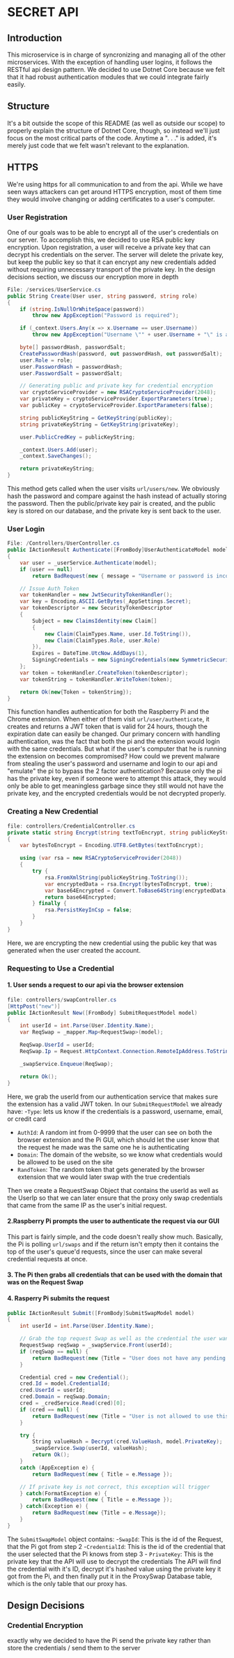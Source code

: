 # SECRET API
## Introduction
This microservice is in charge of syncronizing and managing all of the other microservices. With the exception of handling user logins, it follows the RESTful api design pattern. We decided to use Dotnet Core because we felt that it had robust authentication modules that we could integrate fairly easily.

## Structure
It's a bit outside the scope of this README (as well as outside our scope) to properly explain the structure of Dotnet Core, though, so instead we'll just focus on the most critical parts of the code. Anytime a ". . ." is added, it's merely just code that we felt wasn't relevant to the explanation. 

## HTTPS
We're using https for all communication to and from the api. While we have seen ways attackers can get around HTTPS encryption, most of them time they would involve changing or adding certificates to a user's computer. 

### User Registration
One of our goals was to be able to encrypt all of the user's credentials on our server. To accomplish this, we decided to use RSA public key encryption. Upon registration, a user will receive a private key that can decrypt his credentials on the server. The server will delete the private key, but keep the public key so that it can encrypt any new credentials added without requiring unnecessary transport of the private key. In the design decisions section, we discuss our encryption more in depth
```c#
File: /services/UserService.cs
public String Create(User user, string password, string role)
{
    if (string.IsNullOrWhiteSpace(password))
        throw new AppException("Password is required");

    if (_context.Users.Any(x => x.Username == user.Username))
        throw new AppException("Username \"" + user.Username + "\" is already taken");

    byte[] passwordHash, passwordSalt;
    CreatePasswordHash(password, out passwordHash, out passwordSalt);
    user.Role = role;
    user.PasswordHash = passwordHash;
    user.PasswordSalt = passwordSalt;

    // Generating public and private key for credential encryption
    var cryptoServiceProvider = new RSACryptoServiceProvider(2048);
    var privateKey = cryptoServiceProvider.ExportParameters(true); 
    var publicKey = cryptoServiceProvider.ExportParameters(false); 

    string publicKeyString = GetKeyString(publicKey);
    string privateKeyString = GetKeyString(privateKey);

    user.PublicCredKey = publicKeyString;

    _context.Users.Add(user);
    _context.SaveChanges();

    return privateKeyString;
}
```  
This method gets called when the user visits `url/users/new`. We obviously hash the password and compare against the hash instead of actually storing the password. Then the public/private key pair is created, and the public key is stored on our database, and the private key is sent back to the user. 

### User Login
```c#
File: /Controllers/UserController.cs
public IActionResult Authenticate([FromBody]UserAuthenticateModel model)
{
    var user = _userService.Authenticate(model);
    if (user == null)
        return BadRequest(new { message = "Username or password is incorrect" });

    // Issue Auth Token
    var tokenHandler = new JwtSecurityTokenHandler();
    var key = Encoding.ASCII.GetBytes(_AppSettings.Secret);
    var tokenDescriptor = new SecurityTokenDescriptor
    {
        Subject = new ClaimsIdentity(new Claim[]
        {
            new Claim(ClaimTypes.Name, user.Id.ToString()),
            new Claim(ClaimTypes.Role, user.Role)
        }),
        Expires = DateTime.UtcNow.AddDays(1),
        SigningCredentials = new SigningCredentials(new SymmetricSecurityKey(key), SecurityAlgorithms.HmacSha256Signature)
    };
    var token = tokenHandler.CreateToken(tokenDescriptor);
    var tokenString = tokenHandler.WriteToken(token);

    return Ok(new{Token = tokenString});
}
```
This function handles authentication for both the Raspberry Pi and the Chrome extension. When either of them visit `url/user/authenticate`, it creates and returns a JWT token that is valid for 24 hours, though the expiration date can easily be changed. Our primary concern with handling authentication, was the fact that both the pi and the extension would login with the same credentials. But what if the user's computer that he is running the extension on becomes compromised? How could we prevent malware from stealing the user's password and username and login to our api and "emulate" the pi to bypass the 2 factor authentication? Because only the pi has the private key, even if someone were to attempt this attack, they would only be able to get meaningless garbage since they still would not have the private key, and the encrypted credentials would be not decrypted properly.

### Creating a New Credential
```c#
file: controllers/CredentialController.cs
private static string Encrypt(string textToEncrypt, string publicKeyString)
{
    var bytesToEncrypt = Encoding.UTF8.GetBytes(textToEncrypt);

    using (var rsa = new RSACryptoServiceProvider(2048))
    {
        try {               
            rsa.FromXmlString(publicKeyString.ToString());
            var encryptedData = rsa.Encrypt(bytesToEncrypt, true);
            var base64Encrypted = Convert.ToBase64String(encryptedData);
            return base64Encrypted;
        } finally {
            rsa.PersistKeyInCsp = false;
        }
    }
}
```
Here, we are encrypting the new credential using the public key that was generated when the user created the account. 

### Requesting to Use a Credential
#### 1. User sends a request to our api via the browser extension
```c#
file: controllers/swapController.cs
[HttpPost("new")]
public IActionResult New([FromBody] SubmitRequestModel model)
{
    int userId = int.Parse(User.Identity.Name);
    var ReqSwap = _mapper.Map<RequestSwap>(model);

    ReqSwap.UserId = userId; 
    ReqSwap.Ip = Request.HttpContext.Connection.RemoteIpAddress.ToString();

    _swapService.Enqueue(ReqSwap);

    return Ok();
}
```
Here, we grab the userId from our authentication service that makes sure the extension has a valid JWT token. In 
our `SubmitRequestModel` we already have:
 -`Type`: lets us know if the credentials is a password, username, email, or credit card
 - `AuthId`: A random int from 0-9999 that the user can see on both the browser extension and the Pi GUI, which should let the user know that the request he made was the same one he is authenticating
 - `Domain`: The domain of the website, so we know what credentials would be allowed to be used on the site
 - `RandToken`: The random token that gets generated by the browser extension that we would later swap with the true credentials
 
Then we create a RequestSwap Object that contains the userId as well as the UserIp so that we can later ensure that the proxy only swap credentials that came from the same IP as the user's initial request.

#### 2.Raspberry Pi prompts the user to authenticate the request via our GUI
This part is fairly simple, and the code doesn't really show much. Basically, the Pi is polling `url/swaps` and if the return isn't empty then it contains the top of the user's queue'd requests, since the user can make several credential requests at once.

#### 3. The Pi then grabs all credentials that can be used with the domain that was on the Request Swap


#### 4. Rasperry Pi submits the request
```c#
public IActionResult Submit([FromBody]SubmitSwapModel model)
{
    int userId = int.Parse(User.Identity.Name);

    // Grab the top request Swap as well as the credential the user wants to use
    RequestSwap reqSwap = _swapService.Front(userId);
    if (reqSwap == null) {
        return BadRequest(new {Title = "User does not have any pending request Swaps"});
    }

    Credential cred = new Credential();
    cred.Id = model.CredentialId;
    cred.UserId = userId;
    cred.Domain = reqSwap.Domain;
    cred = _credService.Read(cred)[0];
    if (cred == null) {
        return BadRequest(new {Title = "User is not allowed to use this credential on this domain"});
    }

    try {
        String valueHash = Decrypt(cred.ValueHash, model.PrivateKey);
        _swapService.Swap(userId, valueHash);
        return Ok();
    }
    catch (AppException e) {
        return BadRequest(new { Title = e.Message });

    // If private key is not correct, this exception will trigger
    } catch(FormatException e) {
        return BadRequest(new { Title = e.Message });
    } catch(Exception e) {
        return BadRequest(new {Title = e.Message});
    }
}
```
The `SubmitSwapModel` object contains:
    -`SwapId`: This is the id of the Request, that the Pi got from step 2
    -`CredentialId`: This is the id of the credential that the user selected that the Pi knows from step 3 
    - `PrivateKey`: This is the private key that the API will use to decrypt the credentials 
The API will find the credential with it's ID, decrypt it's hashed value using the private key it got from the Pi, and then finally put it in the ProxySwap Database table, which is the only table that our proxy has. 

## Design Decisions
### Credential Encryption
exactly why we decided to have the Pi send the private key rather than store the credentials / send them to the server
